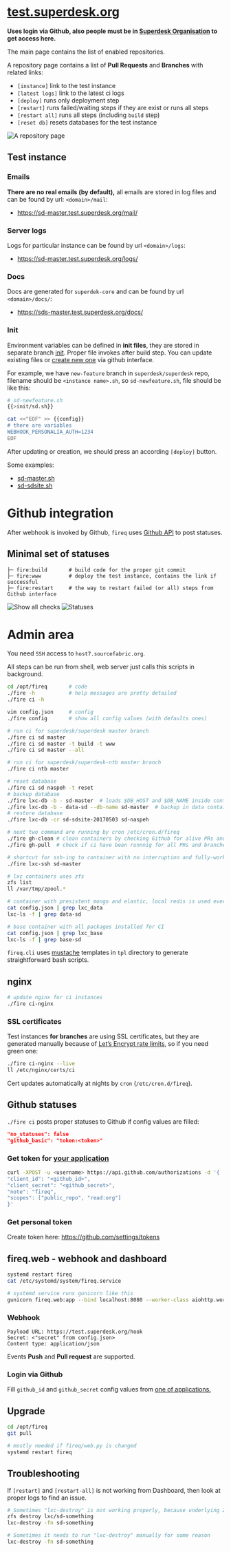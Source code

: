 # [test.superdesk.org](https://test.superdesk.org)

**Uses login via Github, also people must be in [Superdesk Organisation][sd-people] to get access here.**

[sd-people]: https://github.com/orgs/superdesk/people

The main page contains the list of enabled repositories.

A repository page contains a list of **Pull Requests** and **Branches** with related links:
- `[instance]` link to the test instance
- `[latest logs]` link to the latest ci logs
- `[deploy]` runs only deployment step
- `[restart]` runs failed/waiting steps if they are exist or runs all steps
- `[restart all]` runs all steps (including `build` step)
- `[reset db]` resets databases for the test instance

![A repository page](images/ci-repo-page.png)

## Test instance
### Emails
**There are no real emails (by default),** all emails are stored in log files and can be found by url: `<domain>/mail`:
- https://sd-master.test.superdesk.org/mail/

### Server logs
Logs for particular instance can be found by url `<domain>/logs`:
- https://sd-master.test.superdesk.org/logs/

### Docs
Docs are generated for `superdek-core` and can be found by url `<domain>/docs/`:
- https://sds-master.test.superdesk.org/docs/

### Init
Environment variables can be defined in **init files**, they are stored in separate branch [init][init]. Proper file invokes after build step. You can update existing files or [create new one][init-new] via github interface.

For example, we have `new-feature` branch in `superdesk/superdesk` repo, filename should be `<instance name>.sh`, so `sd-newfeature.sh`, file should be like this:
```sh
# sd-newfeature.sh
{{>init/sd.sh}}

cat <<"EOF" >> {{config}}
# there are variables
WEBHOOK_PERSONALIA_AUTH=1234
EOF
```
After updating or creation, we should press an according `[deploy]` button.

Some examples:
 - [sd-master.sh](https://github.com/superdesk/fireq/blob/init/sd-master.sh)
 - [sd-sdsite.sh](https://github.com/superdesk/fireq/blob/init/sd-sdsite.sh)

[init]: https://github.com/superdesk/fireq/tree/init
[init-new]: https://github.com/superdesk/fireq/new/init

# Github integration

After webhook is invoked by Github, `fireq` uses [Github API][gh-statuses] to post statuses.

## Minimal set of statuses
```
├─ fire:build       # build code for the proper git commit
├─ fire:www         # deploy the test instance, contains the link if successful
├─ fire:restart     # the way to restart failed (or all) steps from Github interface
```

[gh-statuses]: https://developer.github.com/v3/repos/statuses/

![Show all checks](images/gh-show-all-checks.png)
![Statuses](images/gh-checks.png)

# Admin area
You need `SSH` access to `host7.sourcefabric.org`.

All steps can be run from shell, web server just calls this scripts in background.
```sh
cd /opt/fireq       # code
./fire -h           # help messages are pretty detailed
./fire ci -h

vim config.json     # config
./fire config       # show all config values (with defaults ones)

# run ci for superdesk/superdesk master branch
./fire ci sd master
./fire ci sd master -t build -t www
./fire ci sd master --all

# run ci for superdesk/superdesk-ntb master branch
./fire ci ntb master

# reset database
./fire ci sd naspeh -t reset
# backup database
./fire lxc-db -b - sd-master  # loads $DB_HOST and $DB_NAME inside container
./fire lxc-db -b - data-sd --db-name sd-master  # backup in data container
# restore database
./fire lxc-db -cr sd-sdsite-20170503 sd-naspeh

# next two command are running by cron /etc/cron.d/fireq
./fire gh-clean # clean containers by checking Github for alive PRs and branches
./fire gh-pull  # check if ci have been runnnig for all PRs and branches

# shortcut for ssh-ing to container with no interruption and fully-worked shell
./fire lxc-ssh sd-master

# lxc containers uses zfs
zfs list
ll /var/tmp/zpool.*

# container with presistent mongo and elastic, local redis is used everywhere
cat config.json | grep lxc_data
lxc-ls -f | grep data-sd

# base container with all packages installed for CI
cat config.json | grep lxc_base
lxc-ls -f | grep base-sd
```

`fireq.cli` uses [mustache][mustache] templates in `tpl` directory to generate straightforward bash scripts.

[mustache]: https://mustache.github.io/mustache.5.html

## nginx
```sh
# update nginx for ci instances
./fire ci-nginx
```
### SSL certificates
Test instances **for branches** are using SSL certificates, but they are generated manually because of [Let’s Encrypt rate limits](https://letsencrypt.org/docs/rate-limits/), so if you need green one:
```sh
./fire ci-nginx --live
ll /etc/nginx/certs/ci
```
Cert updates automatically at nights by `cron` (`/etc/cron.d/fireq`).

## Github statuses
`./fire ci` posts proper statuses to Github if config values are filled:
```json
"no_statuses": false
"github_basic": "token:<token>"
```

### Get token for [your application](#login-via-github)
```sh
curl -XPOST -u <username> https://api.github.com/authorizations -d '{
"client_id": "<github_id>",
"client_secret": "<github_secret>",
"note": "fireq",
"scopes": ["public_repo", "read:org"]
}'
```

### Get personal token
Create token here: https://github.com/settings/tokens

## fireq.web - webhook and dashboard
```sh
systemd restart fireq
cat /etc/systemd/system/fireq.service

# systemd service runs gunicorn like this
gunicorn fireq.web:app --bind localhost:8080 --worker-class aiohttp.worker.GunicornWebWorker
```

### Webhook
```
Payload URL: https://test.superdesk.org/hook
Secret: <"secret" from config.json>
Content type: application/json
```
Events **Push** and **Pull request** are supported.

### Login via Github
Fill `github_id` and `github_secret` config values from [one of applications.][gh-apps]

[gh-apps]: https://github.com/organizations/superdesk/settings/applications

## Upgrade
```sh
cd /opt/fireq
git pull

# mostly needed if fireq/web.py is changed
systemd restart fireq
```

## Troubleshooting
If `[restart]` and `[restart-all]` is not working from Dashboard, then look at proper logs to find an issue.

```sh
# Sometimes "lxc-destroy" is not working properly, because underlying ZFS
zfs destroy lxc/sd-something
lxc-destroy -fn sd-something

# Sometimes it needs to run "lxc-destroy" manually for some reason
lxc-destroy -fn sd-something
```

